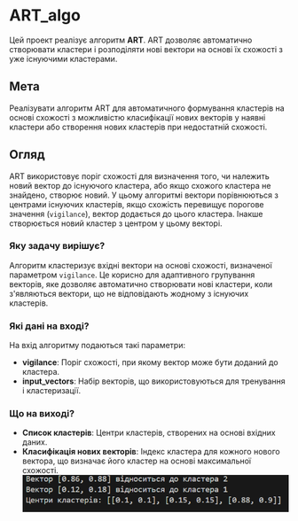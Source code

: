 # ART_algo

Цей проект реалізує алгоритм **ART**. ART дозволяє автоматично створювати кластери і розподіляти нові вектори на основі їх схожості з уже існуючими кластерами.

## Мета

Реалізувати алгоритм ART для автоматичного формування кластерів на основі схожості з можливістю класифікації нових векторів у наявні кластери або створення нових кластерів при недостатній схожості.

## Огляд

ART використовує поріг схожості для визначення того, чи належить новий вектор до існуючого кластера, або якщо схожого кластера не знайдено, створює новий. У цьому алгоритмі вектори порівнюються з центрами існуючих кластерів, якщо схожість перевищує порогове значення (`vigilance`), вектор додається до цього кластера. Інакше створюється новий кластер з центром у цьому векторі.

### Яку задачу вирішує?
Алгоритм кластеризує вхідні вектори на основі схожості, визначеної параметром `vigilance`. Це корисно для адаптивного групування векторів, яке дозволяє автоматично створювати нові кластери, коли з'являються вектори, що не відповідають жодному з існуючих кластерів.

### Які дані на вході?
На вхід алгоритму подаються такі параметри:
- **vigilance**: Поріг схожості, при якому вектор може бути доданий до кластера.
- **input_vectors**: Набір векторів, що використовуються для тренування і кластеризації.

### Що на виході?
- **Список кластерів**: Центри кластерів, створених на основі вхідних даних.
- **Класифікація нових векторів**: Індекс кластера для кожного нового вектора, що визначає його кластер на основі максимальної схожості.
![Зображення резульату](./res.png)